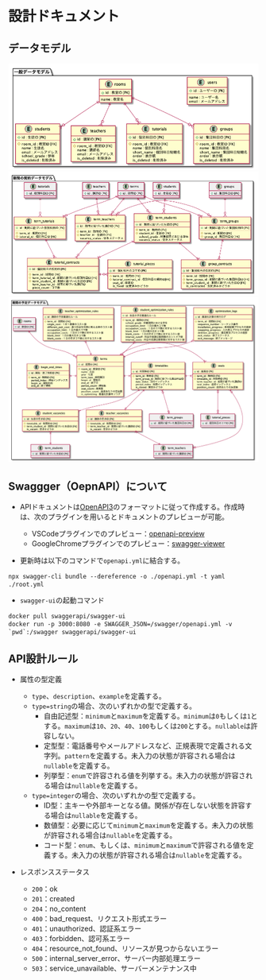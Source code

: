 # 設計ドキュメント

## データモデル
![](./general_data_model.png "一般データモデル")
![](./term_contract_data_model.png "期間の契約データモデル")
![](./term_schedule_data_model.png "期間の予定データモデル")

## Swaggger（OepnAPI）について

* APIドキュメントは[OpenAPI3](https://swagger.io/specification/)のフォーマットに従って作成する。作成時は、次のプラグインを用いるとドキュメントのプレビューが可能。
  * VSCodeプラグインでのプレビュー：[openapi-preview](https://marketplace.visualstudio.com/items?itemName=zoellner.openapi-preview)
  * GoogleChromeプラグインでのプレビュー：[swagger-viewer](https://chrome.google.com/webstore/detail/swagger-viewer/nfmkaonpdmaglhjjlggfhlndofdldfag)

* 更新時は以下のコマンドで`openapi.yml`に結合する。

```shell
npx swagger-cli bundle --dereference -o ./openapi.yml -t yaml ./root.yml
```

* `swagger-ui`の起動コマンド

```shell
docker pull swaggerapi/swagger-ui
docker run -p 3000:8080 -e SWAGGER_JSON=/swagger/openapi.yml -v `pwd`:/swagger swaggerapi/swagger-ui
```

## API設計ルール

* 属性の型定義
  * `type`、`description`、`example`を定義する。
  * `type=string`の場合、次のいずれかの型で定義する。
    * 自由記述型：`minimum`と`maximum`を定義する。`minimum`は`0`もしくは`1`とする。`maximum`は`10`、`20`、`40`、`100`もしくは`200`とする。`nullable`は許容しない。
    * 定型型：電話番号やメールアドレスなど、正規表現で定義される文字列。`pattern`を定義する。未入力の状態が許容される場合は`nullable`を定義する。
    * 列挙型：`enum`で許容される値を列挙する。未入力の状態が許容される場合は`nullable`を定義する。
  * `type=integer`の場合、次のいずれかの型で定義する。
    * ID型：主キーや外部キーとなる値。関係が存在しない状態を許容する場合は`nullable`を定義する。
    * 数値型：必要に応じて`minimum`と`maximum`を定義する。未入力の状態が許容される場合は`nullable`を定義する。
    * コード型：`enum`、もしくは、`minimum`と`maximum`で許容される値を定義する。未入力の状態が許容される場合は`nullable`を定義する。

* レスポンスステータス
  * `200`：ok
  * `201`：created
  * `204`：no_content
  * `400`：bad_request、リクエスト形式エラー
  * `401`：unauthorized、認証系エラー
  * `403`：forbidden、認可系エラー
  * `404`：resource_not_found、リソースが見つからないエラー
  * `500`：internal_server_error、サーバー内部処理エラー
  * `503`：service_unavailable、サーバーメンテナンス中

